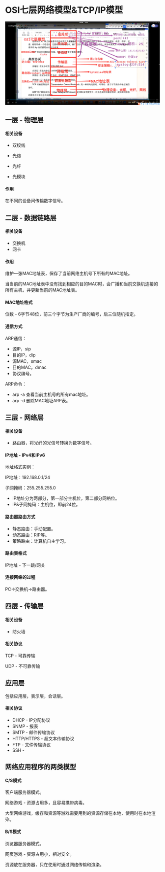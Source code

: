# OSI七层网络模型&TCP/IP模型

![image-20240309171442820](./assets/image-20240309171442820.png)



## 一层 - 物理层

#### 相关设备

- 双绞线
- 光缆

- 光纤

- 光模块

#### 作用

在不同的设备间传输数字信号。



## 二层 - 数据链路层

#### 相关设备

- 交换机
- 网卡

#### 作用

维护一张MAC地址表，保存了当前网络主机号下所有的MAC地址。

当当前的MAC地址表中没有找到相应的目的MAC时，会广播和当前交换机连接的所有主机，并更新当前的MAC地址表。

#### MAC地址格式

位数 - 6字节48位，前三个字节为生产厂商的编号，后三位随机指定。

#### 通信方式

ARP通信：

- 源IP，sip
- 目的IP，dip
- 源MAC，smac
- 目的MAC，dmac
- 协议编号。

ARP命令：

- arp -a 查看当前主机号的所有mac地址。
- arp -d 删除MAC地址ARP表。



## 三层 - 网络层

#### 相关设备

- 路由器，将光纤的光信号转换为数字信号。

#### IP地址 - IPv4和IPv6

地址格式实例：

IP地址：192.168.0.1/24

子网掩码：255.255.255.0

- IP地址分为两部分，第一部分主机位，第二部分网络位。
- IP&子网掩码：主机位，即前24位。

#### 路由器路由方式

- 静态路由：手动配置。
- 动态路由：RIP等。
- 策略路由：计算机自主学习。

#### 路由表格式

IP地址 - 下一跳/网关

#### 连接网络的过程

PC->交换机->路由器。



## 四层 - 传输层

#### 相关设备

- 防火墙

#### 相关协议

TCP - 可靠传输

UDP - 不可靠传输



## 应用层

包括应用层，表示层，会话层。

#### 相关协议

- DHCP - IP分配协议
- SNMP - 报表
- SMTP - 邮件传输协议
- HTTP/HTTPS - 超文本传输协议
- FTP - 文件传输协议
- SSH - 



## 网络应用程序的两类模型

#### C/S模式

客户端服务器模式。

网络游戏 - 资源占用多，且容易携带病毒。

大型网络游戏，缓存和资源等游戏需要用到的资源存储在本地，使用时在本地渲染。



#### B/S模式

浏览器服务器模式。

网页游戏 - 资源占用小，相对安全。

资源放在服务器，只在使用时通过网络传输和渲染。





